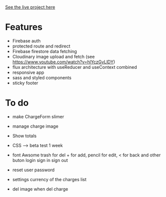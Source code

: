 [See the live project here](https://fair-refund.netlify.com)

# Features

- Firebase auth
- protected route and redirect
- Firebase firestore data fetching
- Cloudinary image upload and fetch (see https://www.youtube.com/watch?v=hlYczGvLlDY)
- flux architecture with useReducer and useContext combined
- responsive app
- sass and styled components
- sticky footer

# To do

- make ChargeForm slimer

- manage charge image

* Show totals

* CSS --> beta test 1 week

* font Awsome trash for del + for add, pencil for edit, < for back and other buton login sign in sign out

* reset user password

* settings currency of the charges list

* del image when del charge
